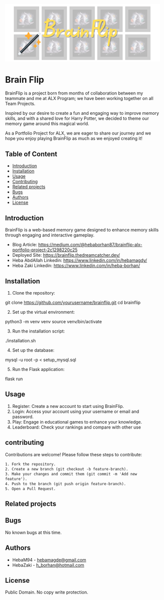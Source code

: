 ![alt text](static/images/coverphoto.png)
# Brain Flip
BrainFlip is a project born from months of collaboration between my teammate and me at ALX Program; we have been working together on all Team Projects. 

Inspired by our desire to create a fun and engaging way to improve memory skills, and with a shared love for Harry Potter, we decided to theme our memory game around this magical world. 

As a Portfolio Project for ALX, we are eager to share our journey and we hope you enjoy playing BrainFlip as much as we enjoyed creating it!


## Table of Content
* [Introduction](#Introduction)
* [Installation](#Installation)
* [Usage](#Usage)
* [Contributing](#Contributing)
* [Related projects](#Related_projects)
* [Bugs](#bugs)
* [Authors](#authors)
* [License](#license)

## Introduction
BrainFlip is a web-based memory game designed to enhance memory skills through engaging and interactive gameplay.

* Blog Article: https://medium.com/@hebaborhan87/brainflip-alx-portfolio-project-2c1298220c25
* Deployed Site: https://brainflip.thedreamcatcher.dev/
* Heba AbdAllah Linkedin: https://www.linkedin.com/in/hebamagdy/
* Heba Zaki Linkedin: https://www.linkedin.com/in/heba-borhan/

## Installation

1. Clone the repository:

git clone https://github.com/yourusername/brainflip.git
cd brainflip

2. Set up the virtual environment:


python3 -m venv venv
source venv/bin/activate

3. Run the installation script:

./installation.sh

4. Set up the database:

mysql -u root -p < setup_mysql.sql

5. Run the Flask application:

flask run


## Usage

1. Register: Create a new account to start using BrainFlip.
2. Login: Access your account using your username or email and password.
3. Play: Engage in educational games to enhance your knowledge.
4. Leaderboard: Check your rankings and compare with other use

## contributing

Contributions are welcome! Please follow these steps to contribute:

    1. Fork the repository.
    2. Create a new branch (git checkout -b feature-branch).
    3. Make your changes and commit them (git commit -m 'Add new feature').
    4. Push to the branch (git push origin feature-branch).
    5. Open a Pull Request.

## Related projects

## Bugs
No known bugs at this time.

## Authors
* HebaM94 - hebamagde@gmail.com
* HebaZaki - h_borhan@hotmail.com

## License
Public Domain. No copy write protection. 
